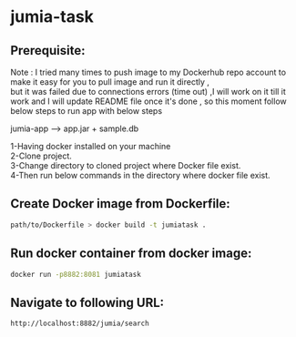 # jumia-task

## Prerequisite:

Note : I tried many times to push image to my Dockerhub repo account to make it easy for you to pull image and run it directly , <br /> 
but it was failed due to connections errors (time out) ,I will work on it till it work 
and I will update README file once it's done , so this moment follow below steps to run app with below steps <br />

jumia-app --> app.jar + sample.db

 1-Having docker installed on your machine <br />
 2-Clone project. <br />
 3-Change directory to cloned project where Docker file exist. <br />
 4-Then run below commands in the directory where docker file exist. <br />

## Create Docker image from Dockerfile:
```bash
path/to/Dockerfile > docker build -t jumiatask .
```

## Run docker container from docker image:
```bash
docker run -p8882:8081 jumiatask
```

## Navigate to following URL:
```bash
http://localhost:8882/jumia/search
```



